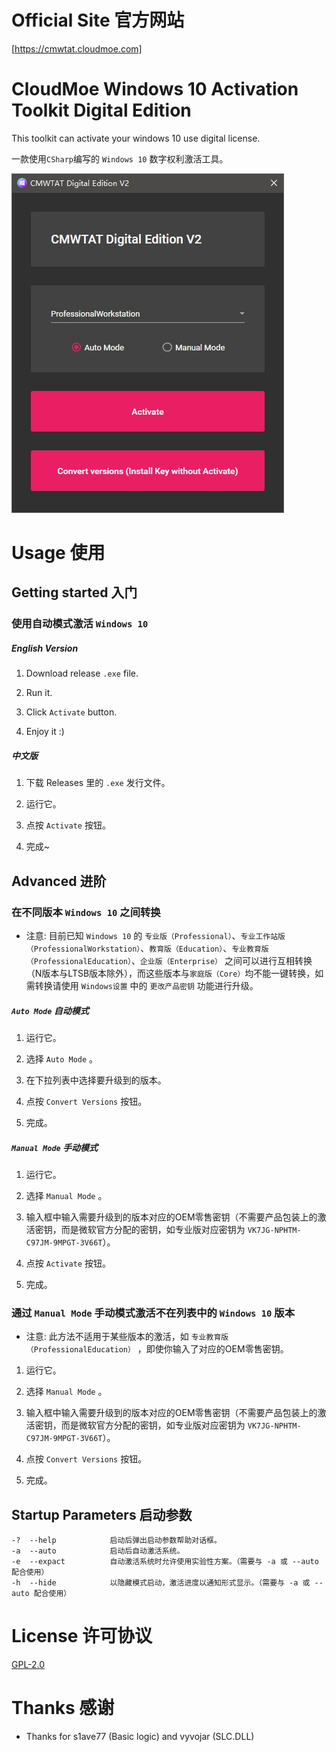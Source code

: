 # Official Site 官方网站

[https://cmwtat.cloudmoe.com]

# CloudMoe Windows 10 Activation Toolkit Digital Edition

This toolkit can activate your windows 10 use digital license.

一款使用`CSharp`编写的 `Windows 10` 数字权利激活工具。

![UI界面截图][UI_image]

# Usage 使用

## Getting started 入门

### 使用自动模式激活 `Windows 10`

##### English Version

1. Download release `.exe` file.

2. Run it.

3. Click `Activate` button.

4. Enjoy it :)

##### 中文版

1. 下载 Releases 里的 `.exe` 发行文件。

2. 运行它。

3. 点按 `Activate` 按钮。

4. 完成~

## Advanced 进阶

### 在不同版本 `Windows 10` 之间转换

* 注意: 目前已知 `Windows 10` 的 `专业版（Professional）`、`专业工作站版（ProfessionalWorkstation）`、`教育版（Education）`、`专业教育版（ProfessionalEducation）`、`企业版（Enterprise）` 之间可以进行互相转换（N版本与LTSB版本除外），而这些版本与`家庭版（Core）`均不能一键转换，如需转换请使用 `Windows设置` 中的 `更改产品密钥` 功能进行升级。

##### `Auto Mode` 自动模式

1. 运行它。

2. 选择 `Auto Mode` 。

3. 在下拉列表中选择要升级到的版本。

4. 点按 `Convert Versions` 按钮。

5. 完成。

##### `Manual Mode` 手动模式

1. 运行它。

2. 选择 `Manual Mode` 。

3. 输入框中输入需要升级到的版本对应的OEM零售密钥（不需要产品包装上的激活密钥，而是微软官方分配的密钥，如专业版对应密钥为 `VK7JG-NPHTM-C97JM-9MPGT-3V66T`）。

4. 点按 `Activate` 按钮。

5. 完成。

### 通过 `Manual Mode` 手动模式激活不在列表中的 `Windows 10` 版本

* 注意:  此方法不适用于某些版本的激活，如 `专业教育版（ProfessionalEducation）` ，即使你输入了对应的OEM零售密钥。

1. 运行它。

2. 选择 `Manual Mode` 。

3. 输入框中输入需要升级到的版本对应的OEM零售密钥（不需要产品包装上的激活密钥，而是微软官方分配的密钥，如专业版对应密钥为 `VK7JG-NPHTM-C97JM-9MPGT-3V66T`）。

4. 点按 `Convert Versions` 按钮。

5. 完成。

## Startup Parameters 启动参数

```
-?  --help            启动后弹出启动参数帮助对话框。
-a  --auto            启动后自动激活系统。
-e  --expact          自动激活系统时允许使用实验性方案。（需要与 -a 或 --auto 配合使用）
-h  --hide            以隐藏模式启动，激活进度以通知形式显示。（需要与 -a 或 --auto 配合使用）
```

# License 许可协议

[GPL-2.0](./LICENSE)

# Thanks 感谢

* Thanks for s1ave77 (Basic logic) and vyvojar (SLC.DLL)

[UI_image]:./images/UI.jpg
[https://cmwtat.cloudmoe.com]:https://cmwtat.cloudmoe.com
